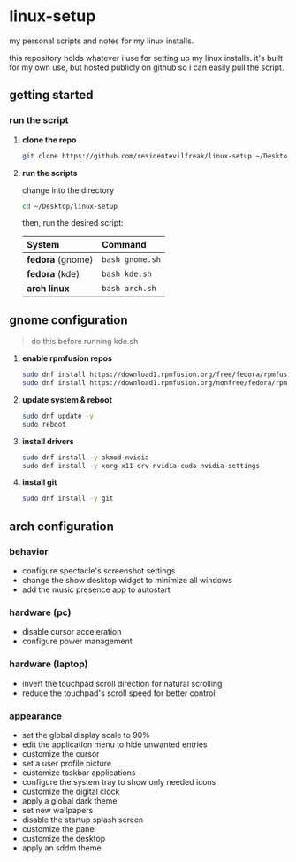 # linux-setup

my personal scripts and notes for my linux installs.

this repository holds whatever i use for setting up my linux installs. it's built for my own use, but hosted publicly on github so i can easily pull the script.

## getting started

### run the script

1.  **clone the repo**

    ```bash
    git clone https://github.com/residentevilfreak/linux-setup ~/Desktop/linux-setup
    ```

2.  **run the scripts**

    change into the directory

    ```bash
    cd ~/Desktop/linux-setup
    ```

    then, run the desired script:

    | System | Command |
    | :--- | :--- |
    | **fedora** (gnome) | `bash gnome.sh` |
    | **fedora** (kde) | `bash kde.sh` |
    | **arch linux** | `bash arch.sh` 
   
## gnome configuration

> do this before running kde.sh

1.  **enable rpmfusion repos**

    ```bash
    sudo dnf install https://download1.rpmfusion.org/free/fedora/rpmfusion-free-release-$(rpm -E %fedora).noarch.rpm -y
    sudo dnf install https://download1.rpmfusion.org/nonfree/fedora/rpmfusion-nonfree-release-$(rpm -E %fedora).noarch.rpm -y
    ```

2.  **update system & reboot**

    ```bash
    sudo dnf update -y
    sudo reboot
    ```
    
3.  **install drivers**

    ```bash
    sudo dnf install -y akmod-nvidia 
    sudo dnf install -y xorg-x11-drv-nvidia-cuda nvidia-settings
    ```
4.  **install git**

    ```bash
    sudo dnf install -y git 
    ```

## arch configuration

### behavior
- configure spectacle's screenshot settings
- change the show desktop widget to minimize all windows
- add the music presence app to autostart

### hardware (pc)
- disable cursor acceleration
- configure power management

### hardware (laptop)
- invert the touchpad scroll direction for natural scrolling
- reduce the touchpad's scroll speed for better control

### appearance
- set the global display scale to 90%
- edit the application menu to hide unwanted entries
- customize the cursor
- set a user profile picture
- customize taskbar applications
- configure the system tray to show only needed icons
- customize the digital clock
- apply a global dark theme
- set new wallpapers
- disable the startup splash screen
- customize the panel
- customize the desktop
- apply an sddm theme
